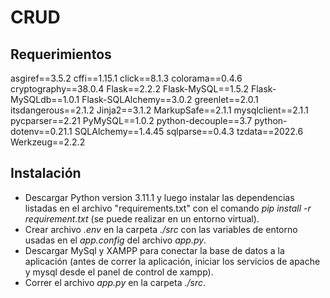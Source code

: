 # CRUD

## Requerimientos

asgiref==3.5.2
cffi==1.15.1
click==8.1.3
colorama==0.4.6
cryptography==38.0.4
Flask==2.2.2
Flask-MySQL==1.5.2
Flask-MySQLdb==1.0.1
Flask-SQLAlchemy==3.0.2
greenlet==2.0.1
itsdangerous==2.1.2
Jinja2==3.1.2
MarkupSafe==2.1.1
mysqlclient==2.1.1
pycparser==2.21
PyMySQL==1.0.2
python-decouple==3.7
python-dotenv==0.21.1
SQLAlchemy==1.4.45
sqlparse==0.4.3
tzdata==2022.6
Werkzeug==2.2.2

## Instalación

- Descargar Python version 3.11.1 y luego instalar las dependencias listadas en el archivo "requirements.txt" con el comando *pip install -r requirement.txt* (se puede realizar en un entorno virtual).
- Crear archivo *.env* en la carpeta *./src* con las variables de entorno usadas en el *app.config* del archivo *app.py*.
- Descargar MySql y XAMPP para conectar la base de datos a la aplicación (antes de correr la aplicación, iniciar los servicios de apache y mysql desde el panel de control de xampp).
- Correr el archivo *app.py* en la carpeta *./src*.